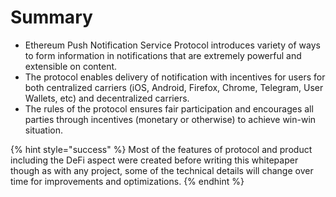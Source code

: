 # Summary

* Ethereum Push Notification Service Protocol introduces variety of ways to form information in  notifications that are extremely powerful and extensible on content.
* The protocol enables delivery of notification with incentives for users for both centralized carriers \(iOS, Android, Firefox, Chrome, Telegram, User Wallets, etc\) and decentralized carriers.
* The rules of the protocol ensures fair participation and encourages all parties through incentives \(monetary or otherwise\) to achieve win-win situation.

{% hint style="success" %}
Most of the features of protocol and product including the DeFi aspect were created before writing this whitepaper though as with any project, some of the technical details will change over time for improvements and optimizations.
{% endhint %}

